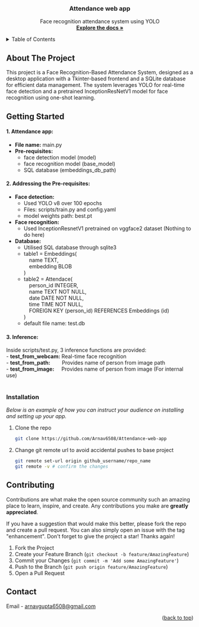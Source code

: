 <a id="readme-top"></a>

<br />
<div align="center">
  <h3 align="center">Attendance web app</h3>

  <p align="center">
    Face recognition attendance system using YOLO
    <br />
    <a href="https://github.com/Arnav6508/Attendance-web-app"><strong>Explore the docs »</strong></a>
    <br />
  </p>
</div>


<!-- TABLE OF CONTENTS -->
<details>
  <summary>Table of Contents</summary>
  <ol>
    <li>
      <a href="#about-the-project">About The Project</a>
    </li>
    <li>
      <a href="#getting-started">Getting Started</a>
      <ul>
        <li><a href="#installation">Installation</a></li>
      </ul>
    </li>
    <li><a href="#contributing">Contributing</a></li>
    <li><a href="#contact">Contact</a></li>
  </ol>
</details>



<!-- ABOUT THE PROJECT -->
## About The Project

This project is a Face Recognition-Based Attendance System, designed as a desktop application with a Tkinter-based frontend and a SQLite database for efficient data management. The system leverages YOLO for real-time face detection and a pretrained InceptionResNetV1 model for face recognition using one-shot learning.



<!-- GETTING STARTED -->
## Getting Started

<h4>1. Attendance app:</h4>
<ul>
    <li><b>File name:</b> main.py</li>
    <li><b>Pre-requisites:</b>
        <ul>
            <li>face detection model (model)</li>
            <li>face recognition model (base_model)</li>
            <li>SQL database (embeddings_db_path)</li>
        </ul>
    </li>
</ul>

<h4>2. Addressing the Pre-requisites:</h4>
<ul>
    <li><b>Face detection:</b>
        <ul>
            <li>Used YOLO v8 over 100 epochs</li>
            <li>Files: scripts/train.py and config.yaml</li>
            <li>model weights path: best.pt</li>
        </ul>
    </li>
    <li><b>Face recognition:</b>
        <ul>
            <li>Used InceptionResnetV1 pretrained on vggface2 dataset (Nothing to do here)</li>
        </ul>
    </li>
    <li><b>Database:</b>
        <ul>
            <li>Utilised SQL database through sqlite3</li>
            <li>table1 = Embeddings(<br>
                &emsp;name TEXT,<br>
                &emsp;embedding BLOB<br>
            )</li>
            <li>table2 = Attendace(<br>
                &emsp;person_id INTEGER,<br>
                &emsp;name TEXT NOT NULL,<br>
                &emsp;date DATE NOT NULL,<br>
                &emsp;time TIME NOT NULL,<br>
                &emsp;FOREIGN KEY (person_id) REFERENCES Embeddings (id)<br>
            )</li>
            <li>default file name: test.db</li>
        </ul>
    </li>
</ul>

<h4>3. Inference:</h4>
Inside scripts/test.py, 3 inference functions are provided:<br>
- <b>test_from_webcam:</b> Real-time face recognition<br>
- <b>test_from_path:</b> &nbsp;&nbsp;&nbsp;&nbsp;&nbsp;&nbsp;&nbsp;Provides name of person from image path<br>
- <b>test_from_image:</b> &nbsp;&nbsp;&nbsp;&nbsp;Provides name of person from image (For internal use)<br>
<br>



### Installation

_Below is an example of how you can instruct your audience on installing and setting up your app._

1. Clone the repo
   ```sh
   git clone https://github.com/Arnav6508/Attendance-web-app
   ```

2. Change git remote url to avoid accidental pushes to base project
   ```sh
   git remote set-url origin github_username/repo_name
   git remote -v # confirm the changes
   ```


<!-- CONTRIBUTING -->
## Contributing

Contributions are what make the open source community such an amazing place to learn, inspire, and create. Any contributions you make are **greatly appreciated**.

If you have a suggestion that would make this better, please fork the repo and create a pull request. You can also simply open an issue with the tag "enhancement".
Don't forget to give the project a star! Thanks again!

1. Fork the Project
2. Create your Feature Branch (`git checkout -b feature/AmazingFeature`)
3. Commit your Changes (`git commit -m 'Add some AmazingFeature'`)
4. Push to the Branch (`git push origin feature/AmazingFeature`)
5. Open a Pull Request


<!-- CONTACT -->
## Contact

Email -  arnavgupta6508@gmail.com


<p align="right">(<a href="#readme-top">back to top</a>)</p>

